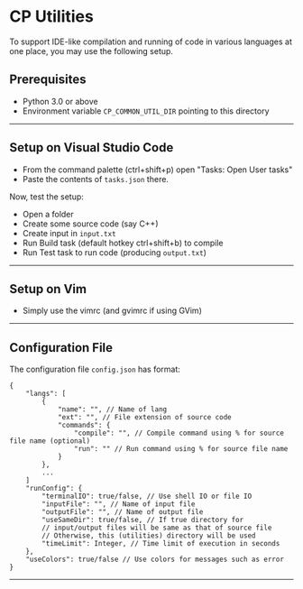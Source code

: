 # CP Utilities

To support IDE-like compilation and running of code in
various languages at one place, you may use the following setup.

## Prerequisites

- Python 3.0 or above
- Environment variable `CP_COMMON_UTIL_DIR` pointing to this directory

***

## Setup on Visual Studio Code

- From the command palette (ctrl+shift+p) open "Tasks: Open User tasks"
- Paste the contents of `tasks.json` there.

Now, test the setup:
- Open a folder
- Create some source code (say C++)
- Create input in `input.txt`
- Run Build task (default hotkey ctrl+shift+b) to compile
- Run Test task to run code (producing `output.txt`)

***

## Setup on Vim

- Simply use the vimrc (and gvimrc if using GVim)

***

## Configuration File

The configuration file `config.json` has format:
```
{
    "langs": [
        {
            "name": "", // Name of lang
            "ext": "", // File extension of source code
            "commands": {
                "compile": "", // Compile command using % for source file name (optional)
                "run": "" // Run command using % for source file name
            }
        },
        ...
    ]
    "runConfig": {
        "terminalIO": true/false, // Use shell IO or file IO
        "inputFile": "", // Name of input file
        "outputFile": "", // Name of output file
        "useSameDir": true/false, // If true directory for
        // input/output files will be same as that of source file
        // Otherwise, this (utilities) directory will be used
        "timeLimit": Integer, // Time limit of execution in seconds
    },
    "useColors": true/false // Use colors for messages such as error
}
```

***
